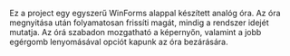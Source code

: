 Ez a project egy egyszerű WinForms alappal készített analóg óra. Az óra megnyitása után folyamatosan frissíti magát,
mindig a rendszer idejét mutatja. Az órá szabadon mozgatható a képernyőn, valamint a jobb egérgomb lenyomásával opciót
kapunk az óra bezárására.
